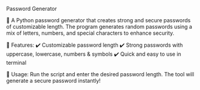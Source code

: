 Password Generator

🔐 A Python password generator that creates strong and secure passwords of customizable length. The program generates random passwords using a mix of letters, numbers, and special characters to enhance security.

🔹 Features:
✔️ Customizable password length
✔️ Strong passwords with uppercase, lowercase, numbers & symbols
✔️ Quick and easy to use in terminal

🔗 Usage:
Run the script and enter the desired password length. The tool will generate a secure password instantly!
